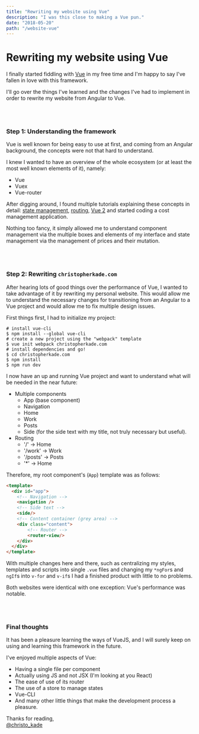 ```yaml
---
title: "Rewriting my website using Vue"
description: "I was this close to making a Vue pun."
date: "2018-05-20"
path: "/website-vue"
---
```


# Rewriting my website using Vue

I finally started fiddling with [Vue](https://vuejs.org/) in my free time and I'm happy to say I've fallen in love with this framework.

I'll go over the things I've learned and the changes I've had to implement in order to rewrite my website from Angular to Vue.

<br><br>

### Step 1: Understanding the framework

Vue is well known for being easy to use at first, and coming from an Angular background, the concepts were not that hard to understand.

I knew I wanted to have an overview of the whole ecosystem (or at least the most well known elements of it), namely:

- Vue
- Vuex
- Vue-router

After digging around, I found multiple tutorials explaining these concepts in detail: [state management](https://alligator.io/vuejs/intro-to-vuex/), [routing](https://scotch.io/tutorials/getting-started-with-vue-router), [Vue 2](https://medium.com/codingthesmartway-com-blog/vue-js-2-quickstart-tutorial-2017-246195cfbdd2) and started coding a cost management application.

Nothing too fancy, it simply allowed me to understand component management via the multiple boxes and elements of my interface and state management via the management of prices and their mutation.

<br><br>

### Step 2: Rewriting `christopherkade.com`

After hearing lots of good things over the performance of Vue, I wanted to take advantage of it by rewriting my personal website. This would allow me to understand the necessary changes for transitioning from an Angular to a Vue project and would allow me to fix multiple design issues.

First things first, I had to initialize my project:

```
# install vue-cli
$ npm install --global vue-cli
# create a new project using the "webpack" template
$ vue init webpack christopherkade.com
# install dependencies and go!
$ cd christopherkade.com
$ npm install
$ npm run dev
```

I now have an up and running Vue project and want to understand what will be needed in the near future:

- Multiple components
  - App (base component)
  - Navigation
  - Home
  - Work
  - Posts
  - Side (for the side text with my title, not truly necessary but useful).
- Routing
  - '/' &rarr; Home
  - '/work' &rarr; Work
  - '/posts' &rarr; Posts
  - '\*' &rarr; Home

Therefore, my root component's (`App`) template was as follows:

```html
<template>
  <div id="app">
    <!-- Navigation -->
    <navigation />
    <!-- Side text -->
    <side/>
    <!-- Content container (grey area) -->
    <div class="content">
        <!-- Router -->
        <router-view/>
    </div>
  </div>
</template>
```

With multiple changes here and there, such as centralizing my styles, templates and scripts into single `.vue` files and changing my `*ngFor`s and `ngIf`s into `v-for` and `v-if`s I had a finished product with little to no problems.

Both websites were identical with one exception: Vue's performance was notable.

<br><br>

### Final thoughts

It has been a pleasure learning the ways of VueJS, and I will surely keep on using and learning this framework in the future.

I've enjoyed multiple aspects of Vue:

- Having a single file per component
- Actually using JS and not JSX (I'm looking at you React)
- The ease of use of its router
- The use of a store to manage states
- Vue-CLI
- And many other little things that make the development process a pleasure.

Thanks for reading,  
[@christo_kade](https://twitter.com/christo_kade)
